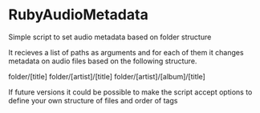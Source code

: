 RubyAudioMetadata
=================

Simple script to set audio metadata based on folder structure

It recieves a list of paths as arguments and for each of them it changes metadata on audio files based on the following structure.

folder/[title]
folder/[artist]/[title]
folder/[artist]/[album]/[title]

If future versions it could be possible to make the script accept options to define your own structure of files and order of tags